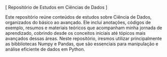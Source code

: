 [ Repositório de Estudos em Ciências de Dados ]

Este repositório reúne conteúdos de estudos sobre Ciência de Dados, organizados do básico ao avançado. Ele inclui anotações, códigos de exemplo, resumos e materiais teóricos que acompanham minha jornada de aprendizado, cobrindo desde os conceitos iniciais até tópicos mais avançados dessas áreas.
Neste repositório, iresmos utilizar principalmente as bibbliotecas Numpy e Pandas, que são essenciais para manipulação e análise eficiente de dados em Python.